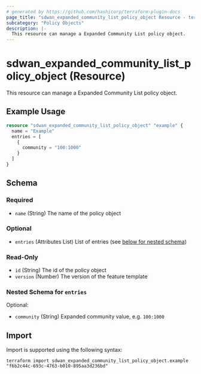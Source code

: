 ```yaml
---
# generated by https://github.com/hashicorp/terraform-plugin-docs
page_title: "sdwan_expanded_community_list_policy_object Resource - terraform-provider-sdwan"
subcategory: "Policy Objects"
description: |-
  This resource can manage a Expanded Community List policy object.
---
```


# sdwan_expanded_community_list_policy_object (Resource)

This resource can manage a Expanded Community List policy object.

## Example Usage

```terraform
resource "sdwan_expanded_community_list_policy_object" "example" {
  name = "Example"
  entries = [
    {
      community = "100:1000"
    }
  ]
}
```

<!-- schema generated by tfplugindocs -->
## Schema

### Required

- `name` (String) The name of the policy object

### Optional

- `entries` (Attributes List) List of entries (see [below for nested schema](#nestedatt--entries))

### Read-Only

- `id` (String) The id of the policy object
- `version` (Number) The version of the feature template

<a id="nestedatt--entries"></a>
### Nested Schema for `entries`

Optional:

- `community` (String) Expanded community value, e.g. `100:1000`

## Import

Import is supported using the following syntax:

```shell
terraform import sdwan_expanded_community_list_policy_object.example "f6b2c44c-693c-4763-b010-895aa3d236bd"
```
